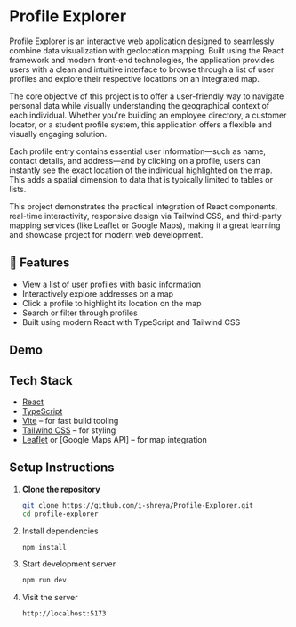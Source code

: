 # Profile Explorer
Profile Explorer is an interactive web application designed to seamlessly combine data visualization with geolocation mapping. Built using the React framework and modern front-end technologies, the application provides users with a clean and intuitive interface to browse through a list of user profiles and explore their respective locations on an integrated map.

The core objective of this project is to offer a user-friendly way to navigate personal data while visually understanding the geographical context of each individual. Whether you're building an employee directory, a customer locator, or a student profile system, this application offers a flexible and visually engaging solution.

Each profile entry contains essential user information—such as name, contact details, and address—and by clicking on a profile, users can instantly see the exact location of the individual highlighted on the map. This adds a spatial dimension to data that is typically limited to tables or lists.

This project demonstrates the practical integration of React components, real-time interactivity, responsive design via Tailwind CSS, and third-party mapping services (like Leaflet or Google Maps), making it a great learning and showcase project for modern web development.


## 🚀 Features

- View a list of user profiles with basic information
- Interactively explore addresses on a map
- Click a profile to highlight its location on the map
- Search or filter through profiles
- Built using modern React with TypeScript and Tailwind CSS
## Demo



## Tech Stack

- [React](https://reactjs.org/)
- [TypeScript](https://www.typescriptlang.org/)
- [Vite](https://vitejs.dev/) – for fast build tooling
- [Tailwind CSS](https://tailwindcss.com/) – for styling
- [Leaflet](https://leafletjs.com/) or [Google Maps API] – for map integration

## Setup Instructions

1. **Clone the repository**
   ```bash
   git clone https://github.com/i-shreya/Profile-Explorer.git
   cd profile-explorer

2. Install dependencies
   ```bash
   npm install
3. Start development server
   ```bash
   npm run dev
4. Visit the server
   ```bash
   http://localhost:5173
